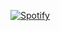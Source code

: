 [![Spotify](https://novatorem.vercel.app/api/spotify)](https://open.spotify.com/user/omnitenebris)



